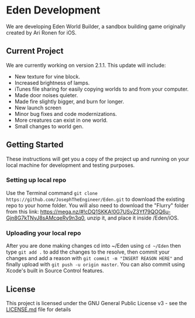 # Eden Development
We are developing Eden World Builder, a sandbox building game originally created by Ari Ronen for iOS.

## Current Project
We are currently working on version 2.1.1. This update will include:
* New texture for vine block.
* Increased brightness of lamps.
* iTunes file sharing for easily copying worlds to and from your computer.
* Made door noises quieter.
* Made fire slightly bigger, and burn for longer.
* New launch screen
* Minor bug fixes and code modernizations.
* More creatures can exist in one world.
* Small changes to world gen. 

## Getting Started

These instructions will get you a copy of the project up and running on your local machine for development and testing purposes.

### Setting up local repo

Use the Terminal command `git clone https://github.com/JosephTheEngineer/Eden.git` to download the existing repo to your home folder. You will also need to download the "Flurry" folder from this link: https://mega.nz/#!cDQ1SKKA!0G7USvZ3Yf79QOQ6u-Gjn8G7kTNyJ8sAMcqeRy9n3q0, unzip it, and place it inside /Eden/iOS.

### Uploading your local repo

After you are done making changes cd into ~/Eden using `cd ~/Eden` then type `git add .` to add the changes to the resolve, then commit your changes and add a reason with `git commit -m "INSERT REASON HERE"` and finally upload with `git push -u origin master`. You can also commit using Xcode's built in Source Control features.

## License

This project is licensed under the GNU General Public License v3 - see the [LICENSE.md](LICENSE.md) file for details
